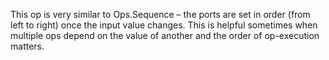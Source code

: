 This op is very similar to Ops.Sequence – the ports are set in order (from left to right) once the input value changes. This is helpful sometimes when multiple ops depend on the value of another and the order of op-execution matters.